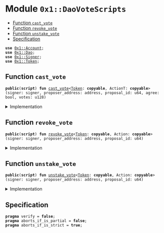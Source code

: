 
<a name="0x1_DaoVoteScripts"></a>

# Module `0x1::DaoVoteScripts`



-  [Function `cast_vote`](#0x1_DaoVoteScripts_cast_vote)
-  [Function `revoke_vote`](#0x1_DaoVoteScripts_revoke_vote)
-  [Function `unstake_vote`](#0x1_DaoVoteScripts_unstake_vote)
-  [Specification](#@Specification_0)


<pre><code><b>use</b> <a href="Account.md#0x1_Account">0x1::Account</a>;
<b>use</b> <a href="Dao.md#0x1_Dao">0x1::Dao</a>;
<b>use</b> <a href="Signer.md#0x1_Signer">0x1::Signer</a>;
<b>use</b> <a href="Token.md#0x1_Token">0x1::Token</a>;
</code></pre>



<a name="0x1_DaoVoteScripts_cast_vote"></a>

## Function `cast_vote`



<pre><code><b>public</b>(<b>script</b>) <b>fun</b> <a href="DaoVoteScripts.md#0x1_DaoVoteScripts_cast_vote">cast_vote</a>&lt;<a href="Token.md#0x1_Token">Token</a>: <b>copyable</b>, ActionT: <b>copyable</b>&gt;(signer: signer, proposer_address: address, proposal_id: u64, agree: bool, votes: u128)
</code></pre>



<details>
<summary>Implementation</summary>


<pre><code><b>public</b> ( <b>script</b> ) <b>fun</b> <a href="DaoVoteScripts.md#0x1_DaoVoteScripts_cast_vote">cast_vote</a>&lt;<a href="Token.md#0x1_Token">Token</a>: <b>copy</b> + drop + store, ActionT: <b>copy</b> + drop + store&gt;(
    signer: signer,
    proposer_address: address,
    proposal_id: u64,
    agree: bool,
    votes: u128,
) {
    <b>let</b> votes = <a href="Account.md#0x1_Account_withdraw">Account::withdraw</a>&lt;<a href="Token.md#0x1_Token">Token</a>&gt;(&signer, votes);
    <a href="Dao.md#0x1_Dao_cast_vote">Dao::cast_vote</a>&lt;<a href="Token.md#0x1_Token">Token</a>, ActionT&gt;(&signer, proposer_address, proposal_id, votes, agree);
}
</code></pre>



</details>

<a name="0x1_DaoVoteScripts_revoke_vote"></a>

## Function `revoke_vote`



<pre><code><b>public</b>(<b>script</b>) <b>fun</b> <a href="DaoVoteScripts.md#0x1_DaoVoteScripts_revoke_vote">revoke_vote</a>&lt;<a href="Token.md#0x1_Token">Token</a>: <b>copyable</b>, Action: <b>copyable</b>&gt;(signer: signer, proposer_address: address, proposal_id: u64)
</code></pre>



<details>
<summary>Implementation</summary>


<pre><code><b>public</b> ( <b>script</b> ) <b>fun</b> <a href="DaoVoteScripts.md#0x1_DaoVoteScripts_revoke_vote">revoke_vote</a>&lt;<a href="Token.md#0x1_Token">Token</a>: <b>copy</b> + drop + store, Action: <b>copy</b> + drop + store&gt;(
    signer: signer,
    proposer_address: address,
    proposal_id: u64,
) {
    <b>let</b> sender = <a href="Signer.md#0x1_Signer_address_of">Signer::address_of</a>(&signer);
    <b>let</b> (_, power) = <a href="Dao.md#0x1_Dao_vote_of">Dao::vote_of</a>&lt;<a href="Token.md#0x1_Token">Token</a>&gt;(sender, proposer_address, proposal_id);
    <b>let</b> my_token = <a href="Dao.md#0x1_Dao_revoke_vote">Dao::revoke_vote</a>&lt;<a href="Token.md#0x1_Token">Token</a>, Action&gt;(&signer, proposer_address, proposal_id, power);
    <a href="Account.md#0x1_Account_deposit">Account::deposit</a>(sender, my_token);
}
</code></pre>



</details>

<a name="0x1_DaoVoteScripts_unstake_vote"></a>

## Function `unstake_vote`



<pre><code><b>public</b>(<b>script</b>) <b>fun</b> <a href="DaoVoteScripts.md#0x1_DaoVoteScripts_unstake_vote">unstake_vote</a>&lt;<a href="Token.md#0x1_Token">Token</a>: <b>copyable</b>, Action: <b>copyable</b>&gt;(signer: signer, proposer_address: address, proposal_id: u64)
</code></pre>



<details>
<summary>Implementation</summary>


<pre><code><b>public</b> ( <b>script</b> ) <b>fun</b> <a href="DaoVoteScripts.md#0x1_DaoVoteScripts_unstake_vote">unstake_vote</a>&lt;<a href="Token.md#0x1_Token">Token</a>: <b>copy</b> + drop + store, Action: <b>copy</b> + drop + store&gt;(
    signer: signer,
    proposer_address: address,
    proposal_id: u64,
) {
    <b>let</b> my_token = <a href="Dao.md#0x1_Dao_unstake_votes">Dao::unstake_votes</a>&lt;<a href="Token.md#0x1_Token">Token</a>, Action&gt;(&signer, proposer_address, proposal_id);
    <a href="Account.md#0x1_Account_deposit">Account::deposit</a>(<a href="Signer.md#0x1_Signer_address_of">Signer::address_of</a>(&signer), my_token);
}
</code></pre>



</details>

<a name="@Specification_0"></a>

## Specification



<pre><code><b>pragma</b> verify = <b>false</b>;
<b>pragma</b> aborts_if_is_partial = <b>false</b>;
<b>pragma</b> aborts_if_is_strict = <b>true</b>;
</code></pre>
